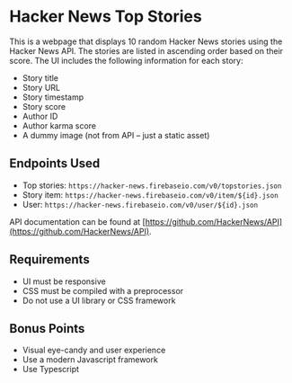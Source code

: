 # Hacker News Top Stories

This is a webpage that displays 10 random Hacker News stories using the Hacker News API. The stories are listed in ascending order based on their score. The UI includes the following information for each story:

- Story title
- Story URL
- Story timestamp
- Story score
- Author ID
- Author karma score
- A dummy image (not from API – just a static asset)

## Endpoints Used

- Top stories: `https://hacker-news.firebaseio.com/v0/topstories.json`
- Story item: `https://hacker-news.firebaseio.com/v0/item/${id}.json`
- User: `https://hacker-news.firebaseio.com/v0/user/${id}.json`

API documentation can be found at [https://github.com/HackerNews/API](https://github.com/HackerNews/API).

## Requirements

- UI must be responsive
- CSS must be compiled with a preprocessor
- Do not use a UI library or CSS framework

## Bonus Points

- Visual eye-candy and user experience
- Use a modern Javascript framework
- Use Typescript
